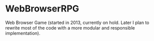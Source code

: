 # WebBrowserRPG
Web Browser Game (started in 2013, currently on hold. Later I plan to rewrite most of the code with a more modular and responsible implementation).
